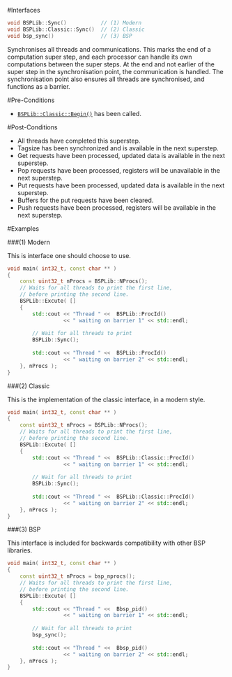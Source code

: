 #Interfaces

```cpp
void BSPLib::Sync()			  // (1) Modern
void BSPLib::Classic::Sync()  // (2) Classic
void bsp_sync()				  // (3) BSP
```

Synchronises all threads and communications. This marks the end of a computation super step, 
and each processor can handle its own computations between the super steps. At the end and not earlier
of the super step in the synchronisation point, the communication is handled. The synchronisation 
point also ensures all threads are synchronised, and functions as a barrier.

#Pre-Conditions
* [`BSPLib::Classic::Begin()`](../logic/begin.md) has been called.

#Post-Conditions
* All threads have completed this superstep.
* Tagsize has been synchronized and is available in the next superstep.
* Get requests have been processed, updated data is available in the next superstep.
* Pop requests have been processed, registers will be unavailable in the next superstep.
* Put requests have been processed, updated data is available in the next superstep.
* Buffers for the put requests have been cleared.
* Push requests have been processed, registers will be available in the next superstep.
	 
#Examples

###(1) Modern

This is interface one should choose to use.

```cpp
void main( int32_t, const char ** )
{
	const uint32_t nProcs = BSPLib::NProcs();
	// Waits for all threads to print the first line, 
	// before printing the second line.
  	BSPLib::Excute( []
	{			
		std::cout << "Thread " <<  BSPLib::ProcId() 
                  << " waiting on barrier 1" << std::endl;
		
		// Wait for all threads to print
    	BSPLib::Sync();
	
		std::cout << "Thread " <<  BSPLib::ProcId() 
				  << " waiting on barrier 2" << std::endl;
	}, nProcs );
}
```

###(2) Classic

This is the implementation of the classic interface, in a modern style.

```cpp
void main( int32_t, const char ** )
{
	const uint32_t nProcs = BSPLib::NProcs();
	// Waits for all threads to print the first line, 
	// before printing the second line.
  	BSPLib::Excute( []
	{			
		std::cout << "Thread " <<  BSPLib::Classic::ProcId() 
				  << " waiting on barrier 1" << std::endl;
		
		// Wait for all threads to print
    	BSPLib::Sync();
	
		std::cout << "Thread " <<  BSPLib::Classic::ProcId() 
				  << " waiting on barrier 2" << std::endl;
	}, nProcs );
}
```

###(3) BSP

This interface is included for backwards compatibility with other BSP libraries.

```cpp
void main( int32_t, const char ** )
{
	const uint32_t nProcs = bsp_nprocs();
	// Waits for all threads to print the first line, 
	// before printing the second line.
  	BSPLib::Excute( []
	{			
		std::cout << "Thread " <<  Bbsp_pid() 
			      << " waiting on barrier 1" << std::endl;
		
		// Wait for all threads to print
    	bsp_sync();
	
		std::cout << "Thread " <<  Bbsp_pid() 
				  << " waiting on barrier 2" << std::endl;
	}, nProcs );
}
```